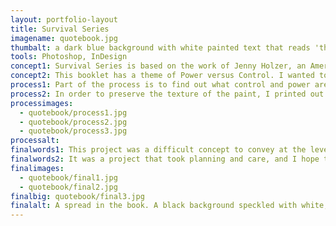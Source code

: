 ```yaml
---
layout: portfolio-layout
title: Survival Series
imagename: quotebook.jpg
thumbalt: a dark blue background with white painted text that reads 'the future is stupid'
tools: Photoshop, InDesign
concept1: Survival Series is based on the work of Jenny Holzer, an American Neo-conceptual artist. Her work conceptualizes language as art, and she writes phrases that invoke the viewer to participate. She then projects theses phrases onto buildings and created signage.
concept2: This booklet has a theme of Power versus Control. I wanted to look at the idea of what power and control really are. If you are being controlled, you have no power, so the release of control is power. If you are powerful, you can control, and in turn, they are powerless. Because it is a dynamic, an idea that is constantly in flux, I chose to have it mirrored, one side on each page.
process1: Part of the process is to find out what control and power are, how work together as a complex balance. Both control and power can be wielded for good and evil, and too much of either can be corrupting. The complexity of human nature is best displayed by humanity. I hand painted the text, which represents the release of control—the power. The digital type is the release of power—therefore controlled.
process2: In order to preserve the texture of the paint, I printed out textures and hand painted the words onto it. I then photographed it, and Photoshoped the photos for errors and colour corrections. The book had to have a strict grid structure that both sides honored. The book was printed out at 8x8.
processimages:
  - quotebook/process1.jpg
  - quotebook/process2.jpg
  - quotebook/process3.jpg
processalt:
finalwords1: This project was a difficult concept to convey at the level that I wanted it to be, but the end results were what I wanted. Something raw and wonderfully human, flawed, but above all, powerful in it’s own right.
finalwords2: It was a project that took planning and care, and I hope to refine it a bit more to polish the final outcome. Eventually I would love to print it out as a coffee table style book, or make a continuing project.
finalimages:
  - quotebook/final1.jpg
  - quotebook/final2.jpg
finalbig: quotebook/final3.jpg
finalalt: A spread in the book. A black background speckled with white, with the left side reading 'the breakdown comes when you stop controlling yourself' and the right side 'and want the release of a bloodbath' in white hand-painted text.
---
```

